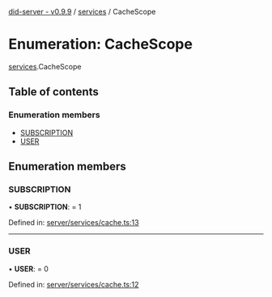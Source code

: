 [did-server - v0.9.9](../README.md) / [services](../modules/services.md) / CacheScope

# Enumeration: CacheScope

[services](../modules/services.md).CacheScope

## Table of contents

### Enumeration members

- [SUBSCRIPTION](services.cachescope.md#subscription)
- [USER](services.cachescope.md#user)

## Enumeration members

### SUBSCRIPTION

• **SUBSCRIPTION**: = 1

Defined in: [server/services/cache.ts:13](https://github.com/Puzzlepart/did/blob/dev/server/services/cache.ts#L13)

___

### USER

• **USER**: = 0

Defined in: [server/services/cache.ts:12](https://github.com/Puzzlepart/did/blob/dev/server/services/cache.ts#L12)
